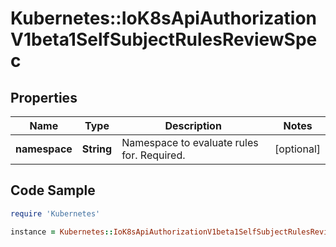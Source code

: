 # Kubernetes::IoK8sApiAuthorizationV1beta1SelfSubjectRulesReviewSpec

## Properties

Name | Type | Description | Notes
------------ | ------------- | ------------- | -------------
**namespace** | **String** | Namespace to evaluate rules for. Required. | [optional] 

## Code Sample

```ruby
require 'Kubernetes'

instance = Kubernetes::IoK8sApiAuthorizationV1beta1SelfSubjectRulesReviewSpec.new(namespace: null)
```


